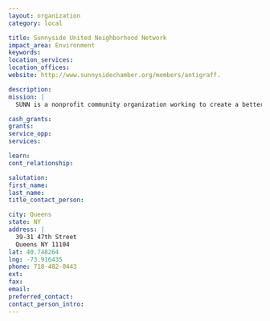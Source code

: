 ```yaml
---
layout: organization
category: local

title: Sunnyside United Neighborhood Network
impact_area: Environment
keywords: 
location_services: 
location_offices: 
website: http://www.sunnysidechamber.org/members/antigraff.

description: 
mission: |
  SUNN is a nonprofit community organization working to create a better, more harmonious Sunnyside through activities such as graffiti-removal, crime prevention and neighborhood beautification. We work closely with the police, residents, businesses, religious organizations and government officials. Our catchment area extends from 39th to 52nd Streets, and from Barnett Avenue to Queens Blvd.

cash_grants: 
grants: 
service_opp: 
services: 

learn: 
cont_relationship: 

salutation: 
first_name: 
last_name: 
title_contact_person: 

city: Queens
state: NY
address: |
  39-31 47th Street    
  Queens NY 11104
lat: 40.748264
lng: -73.916435
phone: 718-482-0443
ext: 
fax: 
email: 
preferred_contact: 
contact_person_intro: 
---
```

